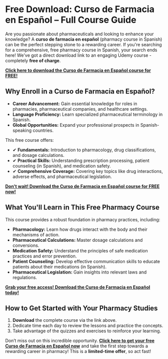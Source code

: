 # Free Download: Curso de Farmacia en Español – Full Course Guide

Are you passionate about pharmaceuticals and looking to enhance your knowledge? A **curso de farmacia en español** (pharmacy course in Spanish) can be the perfect stepping stone to a rewarding career. If you're searching for a comprehensive, free pharmacy course in Spanish, your search ends here! We've got a direct download link to an engaging Udemy course - completely **free of charge**.

[**Click here to download the Curso de Farmacia en Español course for FREE!**](https://udemywork.com/curso-de-farmacia-en-espanol)

## Why Enroll in a Curso de Farmacia en Español?

*   **Career Advancement:** Gain essential knowledge for roles in pharmacies, pharmaceutical companies, and healthcare settings.
*   **Language Proficiency:** Learn specialized pharmaceutical terminology in Spanish.
*   **Global Opportunities:** Expand your professional prospects in Spanish-speaking countries.

This free course offers:

*   ✔ **Fundamentals:** Introduction to pharmacology, drug classifications, and dosage calculations.
*   ✔ **Practical Skills:** Understanding prescription processing, patient counseling (in Spanish), and medication safety.
*   ✔ **Comprehensive Coverage:** Covering key topics like drug interactions, adverse effects, and pharmaceutical legislation.

[**Don't wait! Download the Curso de Farmacia en Español course for FREE now!**](https://udemywork.com/curso-de-farmacia-en-espanol)

## What You'll Learn in This Free Pharmacy Course

This course provides a robust foundation in pharmacy practices, including:

*   **Pharmacology:** Learn how drugs interact with the body and their mechanisms of action.
*   **Pharmaceutical Calculations:** Master dosage calculations and conversions.
*   **Medication Safety:** Understand the principles of safe medication practices and error prevention.
*   **Patient Counseling:** Develop effective communication skills to educate patients about their medications (in Spanish).
*   **Pharmaceutical Legislation:** Gain insights into relevant laws and regulations.

[**Grab your free access! Download the Curso de Farmacia en Español today!**](https://udemywork.com/curso-de-farmacia-en-espanol)

## How to Get Started with Your Pharmacy Studies

1.  **Download** the complete course via the link above.
2.  Dedicate time each day to review the lessons and practice the concepts.
3.  Take advantage of the quizzes and exercises to reinforce your learning.

Don’t miss out on this incredible opportunity. **[Click here to get your free Curso de Farmacia en Español now](https://udemywork.com/curso-de-farmacia-en-espanol)** and take the first step towards a rewarding career in pharmacy! This is a **limited-time offer**, so act fast!
